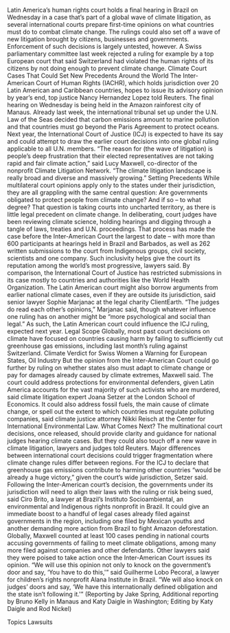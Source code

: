 Latin America’s human rights court holds a final hearing in Brazil on Wednesday in a case that’s part of a global wave of climate litigation, as several international courts prepare first-time opinions on what countries must do to combat climate change.
The rulings could also set off a wave of new litigation brought by citizens, businesses and governments.
Enforcement of such decisions is largely untested, however. A Swiss parliamentary committee last week rejected a ruling for example by a top European court that said Switzerland had violated the human rights of its citizens by not doing enough to prevent climate change.
Climate Court Cases That Could Set New Precedents Around the World
The Inter-American Court of Human Rights (IACHR), which holds jurisdiction over 20 Latin American and Caribbean countries, hopes to issue its advisory opinion by year’s end, top justice Nancy Hernandez Lopez told Reuters. The final hearing on Wednesday is being held in the Amazon rainforest city of Manaus.
Already last week, the international tribunal set up under the U.N. Law of the Seas decided that carbon emissions amount to marine pollution and that countries must go beyond the Paris Agreement to protect oceans.
Next year, the International Court of Justice (ICJ) is expected to have its say and could attempt to draw the earlier court decisions into one global ruling applicable to all U.N. members.
“The reason for (the wave of litigation) is people’s deep frustration that their elected representatives are not taking rapid and fair climate action,” said Lucy Maxwell, co-director of the nonprofit Climate Litigation Network.
“The climate litigation landscape is really broad and diverse and massively growing.”
Setting Precedents
While multilateral court opinions apply only to the states under their jurisdiction, they are all grappling with the same central question: Are governments obligated to protect people from climate change? And if so – to what degree?
That question is taking courts into uncharted territory, as there is little legal precedent on climate change. In deliberating, court judges have been reviewing climate science, holding hearings and digging through a tangle of laws, treaties and U.N. proceedings.
That process has made the case before the Inter-American Court the largest to date – with more than 600 participants at hearings held in Brazil and Barbados, as well as 262 written submissions to the court from Indigenous groups, civil society, scientists and one company.
Such inclusivity helps give the court its reputation among the world’s most progressive, lawyers said.
By comparison, the International Court of Justice has restricted submissions in its case mostly to countries and authorities like the World Health Organization.
The Latin American court might also borrow arguments from earlier national climate cases, even if they are outside its jurisdiction, said senior lawyer Sophie Marjanac at the legal charity ClientEarth.
“The judges do read each other’s opinions,” Marjanac said, though whatever influence one ruling has on another might be “more psychological and social than legal.”
As such, the Latin American court could influence the ICJ ruling, expected next year.
Legal Scope
Globally, most past court decisions on climate have focused on countries causing harm by failing to sufficiently cut greenhouse gas emissions, including last month’s ruling against Switzerland.
Climate Verdict for Swiss Women a Warning for European States, Oil Industry
But the opinion from the Inter-American Court could go further by ruling on whether states also must adapt to climate change or pay for damages already caused by climate extremes, Maxwell said.
The court could address protections for environmental defenders, given Latin America accounts for the vast majority of such activists who are murdered, said climate litigation expert Joana Setzer at the London School of Economics.
It could also address fossil fuels, the main cause of climate change, or spell out the extent to which countries must regulate polluting companies, said climate justice attorney Nikki Reisch at the Center for International Environmental Law.
What Comes Next?
The multinational court decisions, once released, should provide clarity and guidance for national judges hearing climate cases. But they could also touch off a new wave in climate litigation, lawyers and judges told Reuters.
Major differences between international court decisions could trigger fragmentation where climate change rules differ between regions.
For the ICJ to declare that greenhouse gas emissions contribute to harming other countries “would be already a huge victory,” given the court’s wide jurisdiction, Setzer said.
Following the Inter-American court’s decision, the governments under its jurisdiction will need to align their laws with the ruling or risk being sued, said Ciro Brito, a lawyer at Brazil’s Instituto Socioambiental, an environmental and Indigenous rights nonprofit in Brazil.
It could give an immediate boost to a handful of legal cases already filed against governments in the region, including one filed by Mexican youths and another demanding more action from Brazil to fight Amazon deforestation.
Globally, Maxwell counted at least 100 cases pending in national courts accusing governments of failing to meet climate obligations, among many more filed against companies and other defendants.
Other lawyers said they were poised to take action once the Inter-American Court issues its opinion.
“We will use this opinion not only to knock on the government’s door and say, ‘You have to do this,'” said Guilherme Lobo Pecoral, a lawyer for children’s rights nonprofit Alana Institute in Brazil.
“We will also knock on judges’ doors and say, ‘We have this internationally defined obligation and the state isn’t following it.'”
(Reporting by Jake Spring, Additional reporting by Bruno Kelly in Manaus and Katy Daigle in Washington; Editing by Katy Daigle and Rod Nickel)

Topics
Lawsuits
